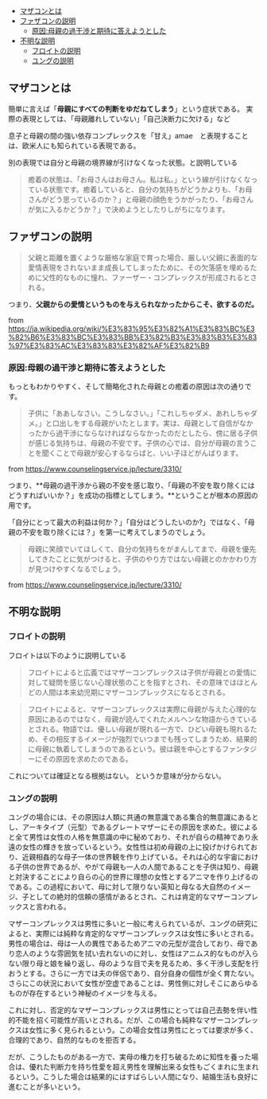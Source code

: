 
- [マザコンとは](#マザコンとは)
- [ファザコンの説明](#ファザコンの説明)
  - [原因:母親の過干渉と期待に答えようとした](#原因母親の過干渉と期待に答えようとした)
- [不明な説明](#不明な説明)
  - [フロイトの説明](#フロイトの説明)
  - [ユングの説明](#ユングの説明)



## マザコンとは

簡単に言えば「**母親にすべての判断をゆだねてしまう**」という症状である。
実際の表現としては、「母親離れしていない」「自己決断力に欠ける」など

息子と母親の間の強い依存コンプレックスを「甘え」amae　と表現することは、欧米人にも知られている表現である。

別の表現では自分と母親の境界線が引けなくなった状態。と説明している

> 癒着の状態は、「お母さんはお母さん。私は私。」という線が引けなくなっている状態です。癒着していると、自分の気持ちがどうかよりも、「お母さんがどう思っているのか？」と母親の顔色をうかがったり、「お母さんが気に入るかどうか？」で決めようとしたりしがちになります。


## ファザコンの説明

> 父親と距離を置くような厳格な家庭で育った場合、厳しい父親に表面的な愛情表現をされないまま成長してしまったために、その欠落感を埋めるために父性的なものに憧れ、ファーザー・コンプレックスが形成されるとされる。

つまり、**父親からの愛情というものを与えられなかったからこそ、欲するのだ。**

from https://ja.wikipedia.org/wiki/%E3%83%95%E3%82%A1%E3%83%BC%E3%82%B6%E3%83%BC%E3%83%BB%E3%82%B3%E3%83%B3%E3%83%97%E3%83%AC%E3%83%83%E3%82%AF%E3%82%B9




### 原因:母親の過干渉と期待に答えようとした

もっともわかりやすく、そして簡略化された母親との癒着の原因は次の通りです。

> 子供に「ああしなさい。こうしなさい。」「これしちゃダメ、あれしちゃダメ。」と口出しをする母親がいたとします。実は、母親として自信がなかったから過干渉にならなければならなかったのだとしたら、傍に居る子供が感じる気持ちは、母親の不安です。子供の心では、自分が母親の言うことを聞くことで母親が安心するならばと、いい子ほどがんばります。

from https://www.counselingservice.jp/lecture/3310/

つまり、**母親の過干渉から親の不安を感じ取り、「母親の不安を取り除くにはどうすればいいか？」を成功の指標としてしまう。**ということが根本の原因の用です。

「自分にとって最大の利益は何か？」「自分はどうしたいのか?」ではなく、「母親の不安を取り除くには？」を第一に考えてしまうのでしょう。

> 母親に笑顔でいてほしくて、自分の気持ちをがまんしてまで、母親を優先してきたことに気がつけると、子供のやり方ではない母親とのかかわり方が見つけやすくなるでしょう。

from https://www.counselingservice.jp/lecture/3310/

## 不明な説明

### フロイトの説明

フロイトは以下のように説明している

> フロイトによると広義ではマザーコンプレックスは子供が母親との愛情に対して疑問を感じない心理状態のことを指すとされ、その意味ではほとんどの人間は本来幼児期にマザーコンプレックスになるとされる。

> フロイトによると、マザーコンプレックスは実際に母親が与えた心理的な原因にあるのではなく、母親が読んでくれたメルヘンな物語からきているとされる。物語では、優しい母親が現れる一方で、ひどい母親も現れるため、その相反するイメージが強烈でいつまでも残ってしまうため、結果的に母親に執着してしまうのであるという。彼は親を中心とするファンタジーにその原因を求めたのである。

これについては確証となる根拠はない。
というか意味が分からない。

### ユングの説明

ユングの場合には、その原因は人類に共通の無意識である集合的無意識にあるとし、アーキタイプ（元型）であるグレートマザーにその原因を求めた。彼によると全て男性は女性の人格を無意識の中に秘めており、それが自らの精神であり永遠の女性の輝きを放っているという。女性性は初め母親の上に投げかけられており、近親相姦的な母子一体の世界観を作り上げている。それは心的な宇宙における子供の世界であるが、やがて母親も一人の人間であることを子供は知り、母親と対決することにより自らの心的世界に理想の女性とするアニマを作り上げるのである。この過程において、母に対して限りない英知と母なる大自然のイメージ、子としての絶対的信頼の感情があるとされ、これは肯定的なマザーコンプレックスと言われる。

マザーコンプレックスは男性に多いと一般に考えられているが、ユングの研究によると、実際には純粋な肯定的なマザーコンプレックスは女性に多いとされる。男性の場合は、母は一人の異性であるためアニマの元型が混合しており、母であり恋人のような雰囲気を拭い去れないのに対し、女性はアニムス的なものが入らない限り母と娘を繰り返し、母のような目で夫を見るため、多く干渉し支配を行おうとする。さらに一方では夫の伴侶であり、自分自身の個性が全く育たない。さらにこの状況において女性が空虚であることは、男性側に対しそこにあらゆるものが存在するという神秘のイメージを与える。

これに対し、否定的なマザーコンプレックスは男性にとっては自己去勢を伴い性的不能を招く可能性が高いとされる。だが、この場合も純粋なマザーコンプレックスは女性に多く見られるという。この場合女性は男性にとっては要求が多く、合理的であり、自然的なものを拒否する。

だが、こうしたものがある一方で、実母の権力を打ち破るために知性を養った場合は、優れた判断力を持ち性愛を超え男性を理解出来る女性もごくまれに生まれるという。こうした場合は結果的にはすばらしい人間になり、結婚生活も良好に進むことが多いという。


